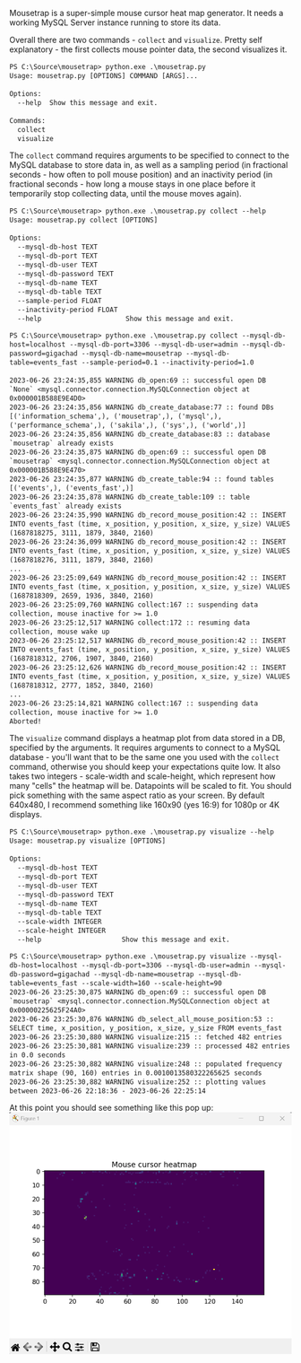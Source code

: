 Mousetrap is a super-simple mouse cursor heat map generator.
It needs a working MySQL Server instance running to store its data.

Overall there are two commands - `collect` and `visualize`. Pretty self explanatory - the first collects mouse pointer data, the second visualizes it.
```
PS C:\Source\mousetrap> python.exe .\mousetrap.py        
Usage: mousetrap.py [OPTIONS] COMMAND [ARGS]...

Options:
  --help  Show this message and exit.

Commands:
  collect
  visualize
```

The `collect` command requires arguments to be specified to connect to the MySQL database to store data in, as well as a sampling period (in fractional seconds - how often to poll mouse position) and an inactivity period (in fractional seconds - how long a mouse stays in one place before it temporarily stop collecting data, until the mouse moves again).

```
PS C:\Source\mousetrap> python.exe .\mousetrap.py collect --help
Usage: mousetrap.py collect [OPTIONS]

Options:
  --mysql-db-host TEXT
  --mysql-db-port TEXT
  --mysql-db-user TEXT
  --mysql-db-password TEXT
  --mysql-db-name TEXT
  --mysql-db-table TEXT
  --sample-period FLOAT
  --inactivity-period FLOAT
  --help                     Show this message and exit.
```
```
PS C:\Source\mousetrap> python.exe .\mousetrap.py collect --mysql-db-host=localhost --mysql-db-port=3306 --mysql-db-user=admin --mysql-db-password=gigachad --mysql-db-name=mousetrap --mysql-db-table=events_fast --sample-period=0.1 --inactivity-period=1.0 

2023-06-26 23:24:35,855 WARNING db_open:69 :: successful open DB `None` <mysql.connector.connection.MySQLConnection object at 0x000001B588E9E4D0>
2023-06-26 23:24:35,856 WARNING db_create_database:77 :: found DBs [('information_schema',), ('mousetrap',), ('mysql',), ('performance_schema',), ('sakila',), ('sys',), ('world',)]
2023-06-26 23:24:35,856 WARNING db_create_database:83 :: database `mousetrap` already exists
2023-06-26 23:24:35,875 WARNING db_open:69 :: successful open DB `mousetrap` <mysql.connector.connection.MySQLConnection object at 0x000001B588E9E470>
2023-06-26 23:24:35,877 WARNING db_create_table:94 :: found tables [('events',), ('events_fast',)]
2023-06-26 23:24:35,878 WARNING db_create_table:109 :: table `events_fast` already exists
2023-06-26 23:24:35,990 WARNING db_record_mouse_position:42 :: INSERT INTO events_fast (time, x_position, y_position, x_size, y_size) VALUES (1687818275, 3111, 1879, 3840, 2160)
2023-06-26 23:24:36,099 WARNING db_record_mouse_position:42 :: INSERT INTO events_fast (time, x_position, y_position, x_size, y_size) VALUES (1687818276, 3111, 1879, 3840, 2160)
...
2023-06-26 23:25:09,649 WARNING db_record_mouse_position:42 :: INSERT INTO events_fast (time, x_position, y_position, x_size, y_size) VALUES (1687818309, 2659, 1936, 3840, 2160)
2023-06-26 23:25:09,760 WARNING collect:167 :: suspending data collection, mouse inactive for >= 1.0
2023-06-26 23:25:12,517 WARNING collect:172 :: resuming data collection, mouse wake up
2023-06-26 23:25:12,517 WARNING db_record_mouse_position:42 :: INSERT INTO events_fast (time, x_position, y_position, x_size, y_size) VALUES (1687818312, 2706, 1907, 3840, 2160)
2023-06-26 23:25:12,626 WARNING db_record_mouse_position:42 :: INSERT INTO events_fast (time, x_position, y_position, x_size, y_size) VALUES (1687818312, 2777, 1852, 3840, 2160)
...
2023-06-26 23:25:14,821 WARNING collect:167 :: suspending data collection, mouse inactive for >= 1.0
Aborted!
```

The `visualize` command displays a heatmap plot from data stored in a DB, specified by the arguments. It requires arguments to connect to a MySQL database - you'll want that to be the same one you used with the `collect` command, otherwise you should keep your expectations quite low. It also takes two integers - scale-width and scale-height, which represent how many "cells" the heatmap will be. Datapoints will be scaled to fit. You should pick something with the same aspect ratio as your screen. By default 640x480, I recommend something like 160x90 (yes 16:9) for 1080p or 4K displays.

```
PS C:\Source\mousetrap> python.exe .\mousetrap.py visualize --help
Usage: mousetrap.py visualize [OPTIONS]

Options:
  --mysql-db-host TEXT
  --mysql-db-port TEXT
  --mysql-db-user TEXT
  --mysql-db-password TEXT
  --mysql-db-name TEXT
  --mysql-db-table TEXT
  --scale-width INTEGER
  --scale-height INTEGER
  --help                    Show this message and exit.
```
```
PS C:\Source\mousetrap> python.exe .\mousetrap.py visualize --mysql-db-host=localhost --mysql-db-port=3306 --mysql-db-user=admin --mysql-db-password=gigachad --mysql-db-name=mousetrap --mysql-db-table=events_fast --scale-width=160 --scale-height=90
2023-06-26 23:25:30,875 WARNING db_open:69 :: successful open DB `mousetrap` <mysql.connector.connection.MySQLConnection object at 0x00000225625F24A0>
2023-06-26 23:25:30,876 WARNING db_select_all_mouse_position:53 :: SELECT time, x_position, y_position, x_size, y_size FROM events_fast
2023-06-26 23:25:30,880 WARNING visualize:215 :: fetched 482 entries
2023-06-26 23:25:30,881 WARNING visualize:239 :: processed 482 entries in 0.0 seconds
2023-06-26 23:25:30,882 WARNING visualize:248 :: populated frequency matrix shape (90, 160) entries in 0.0010013580322265625 seconds
2023-06-26 23:25:30,882 WARNING visualize:252 :: plotting values between 2023-06-26 22:18:36 - 2023-06-26 22:25:14
```

At this point you should see something like this pop up:
![heatmap](screenshot.png)